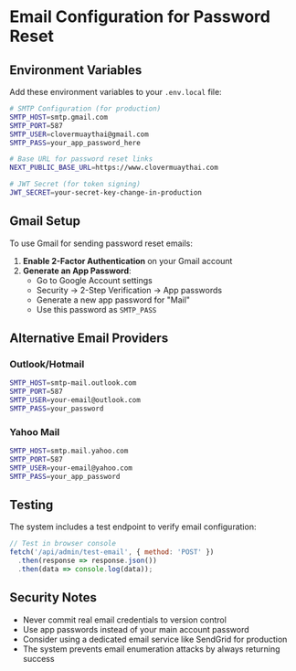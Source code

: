 # Email Configuration for Password Reset

## Environment Variables

Add these environment variables to your `.env.local` file:

```bash
# SMTP Configuration (for production)
SMTP_HOST=smtp.gmail.com
SMTP_PORT=587
SMTP_USER=clovermuaythai@gmail.com
SMTP_PASS=your_app_password_here

# Base URL for password reset links
NEXT_PUBLIC_BASE_URL=https://www.clovermuaythai.com

# JWT Secret (for token signing)
JWT_SECRET=your-secret-key-change-in-production
```

## Gmail Setup

To use Gmail for sending password reset emails:

1. **Enable 2-Factor Authentication** on your Gmail account
2. **Generate an App Password**:
   - Go to Google Account settings
   - Security → 2-Step Verification → App passwords
   - Generate a new app password for "Mail"
   - Use this password as `SMTP_PASS`

## Alternative Email Providers

### Outlook/Hotmail
```bash
SMTP_HOST=smtp-mail.outlook.com
SMTP_PORT=587
SMTP_USER=your-email@outlook.com
SMTP_PASS=your_password
```

### Yahoo Mail
```bash
SMTP_HOST=smtp.mail.yahoo.com
SMTP_PORT=587
SMTP_USER=your-email@yahoo.com
SMTP_PASS=your_app_password
```

## Testing

The system includes a test endpoint to verify email configuration:

```javascript
// Test in browser console
fetch('/api/admin/test-email', { method: 'POST' })
  .then(response => response.json())
  .then(data => console.log(data));
```

## Security Notes

- Never commit real email credentials to version control
- Use app passwords instead of your main account password
- Consider using a dedicated email service like SendGrid for production
- The system prevents email enumeration attacks by always returning success

